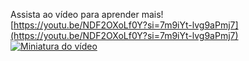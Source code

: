 Assista ao vídeo para aprender mais!  
[https://youtu.be/NDF2OXoLf0Y?si=7m9iYt-lvg9aPmj7](https://youtu.be/NDF2OXoLf0Y?si=7m9iYt-lvg9aPmj7)
[![Miniatura do vídeo](https://img.youtube.com/vi/NDF2OXoLf0Y/hqdefault.jpg)](https://youtu.be/NDF2OXoLf0Y?si=7m9iYt-lvg9aPmj7)
